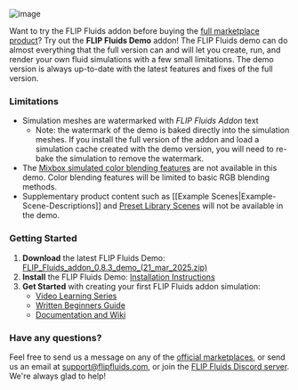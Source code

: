 ![image](https://github.com/rlguy/Blender-FLIP-Fluids/assets/4285191/53714857-6f04-45c8-8c97-694e37cfb6b9)

Want to try the FLIP Fluids addon before buying the [full marketplace product](https://github.com/rlguy/Blender-FLIP-Fluids/wiki/Official-Marketplaces-of-the-FLIP-Fluids-Addon)? Try out the **FLIP Fluids Demo** addon! The FLIP Fluids demo can do almost everything that the full version can and will let you create, run, and render your own fluid simulations with a few small limitations. The demo version is always up-to-date with the latest features and fixes of the full version.

### Limitations

- Simulation meshes are watermarked with _FLIP Fluids Addon_ text
    - Note: the watermark of the demo is baked directly into the simulation meshes. If you install the full version of the addon and load a simulation cache created with the demo version, you will need to re-bake the simulation to remove the watermark.
- The [Mixbox simulated color blending features](https://github.com/rlguy/Blender-FLIP-Fluids/wiki/Mixbox-Installation-and-Uninstallation) are not available in this demo. Color blending features will be limited to basic RGB blending methods.
- Supplementary product content such as [[Example Scenes|Example-Scene-Descriptions]] and [Preset Library Scenes](Preset-Library-Installation-and-Uninstallation) will not be available in the demo.

### Getting Started

1. **Download** the latest FLIP Fluids Demo: [FLIP_Fluids_addon_0.8.3_demo_(21_mar_2025.zip)](https://github.com/rlguy/Blender-FLIP-Fluids/releases/download/v0.8.3/FLIP_Fluids_addon_0.8.3_demo_.21_mar_2025.zip)
2. **Install** the FLIP Fluids Demo: [Installation Instructions](https://github.com/rlguy/Blender-FLIP-Fluids/wiki/Addon-Installation-and-Uninstallation)
3. **Get Started** with creating your first FLIP Fluids addon simulation: 
    - [Video Learning Series](https://github.com/rlguy/Blender-FLIP-Fluids/wiki/Video-Learning-Series)
    - [Written Beginners Guide](https://github.com/rlguy/Blender-FLIP-Fluids/wiki/Creating-Your-First-FLIP-Fluids-Simulation)
    - [Documentation and Wiki](https://github.com/rlguy/Blender-FLIP-Fluids/wiki)

### Have any questions?

Feel free to send us a message on any of the [official marketplaces](https://github.com/rlguy/Blender-FLIP-Fluids/wiki/Official-Marketplaces-of-the-FLIP-Fluids-Addon), or send us an email at support@flipfluids.com, or join the [FLIP Fluids Discord server](https://discord.gg/FLIPFluids). We're always glad to help!
